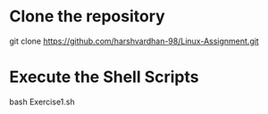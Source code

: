 # Clone the repository
git clone https://github.com/harshvardhan-98/Linux-Assignment.git


# Execute the Shell Scripts
bash Exercise1.sh


